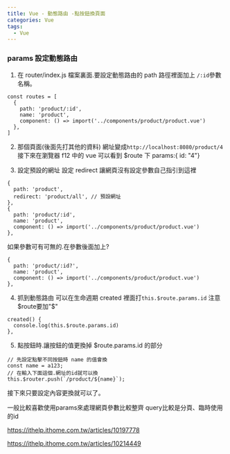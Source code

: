 ```yaml
---
title: Vue - 動態路由 -點按鈕換頁面
categories: Vue
tags: 
  - Vue
---
```

### params 設定動態路由
1. 在 router/index.js 檔案裏面.要設定動態路由的 path 路徑裡面加上 ```/:id```參數名稱。
```
const routes = [
  {
    path: 'product/:id',
    name: 'product',
    component: () => import('../components/product/product.vue')
  },
]
```
2. 那個頁面(後面先打其他的資料)
網址變成```http://localhost:8080/product/4```
接下來在瀏覽器 f12 中的 vue 可以看到
$route 下 params:{ id: "4"}

3. 設定預設的網址
設定 redirect 讓網頁沒有設定參數自己指引到這裡
```
{
  path: 'product',
  redirect: 'product/all', // 預設網址
},
{
  path: 'product/:id',
  name: 'product',
  component: () => import('../components/product/product.vue')
},
```

如果參數可有可無的.在參數後面加上?
```
{
  path: 'product/:id?',
  name: 'product',
  component: () => import('../components/product/product.vue')
},
```


4. 抓到動態路由
可以在生命週期 created 裡面打```this.$route.params.id```
注意$route要加"$"
```
created() {
  console.log(this.$route.params.id)
},
```

5. 點按鈕時.讓按鈕的值更換掉 $route.params.id 的部分
```
// 先設定點擊不同按鈕時 name 的值會換
const name = a123;
// 在輸入下面這個.網址的id就可以換
this.$router.push(`/product/${name}`);
```
接下來只要設定內容更換就可以了。






一般比較喜歡使用params來處理網頁參數比較整齊
query比較是分頁、臨時使用的id


https://ithelp.ithome.com.tw/articles/10197778

https://ithelp.ithome.com.tw/articles/10214449